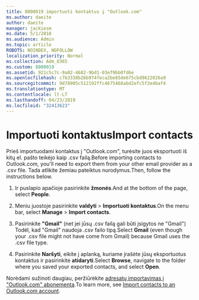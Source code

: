 ```yaml
---
title: 8000019 importuoti kontaktus į "Outlook.com"
ms.author: daeite
author: daeite
manager: jackiesm
ms.date: 5/1/2018
ms.audience: Admin
ms.topic: article
ROBOTS: NOINDEX, NOFOLLOW
localization_priority: Normal
ms.collection: Adm_O365
ms.custom: 8000019
ms.assetid: 921c5c7c-9a02-4682-9bd1-03ef9bb0fd6e
ms.openlocfilehash: c7b3338b26b974feca2be85de675cbd9622026a9
ms.sourcegitcommit: 9d78905c512192ffc4675468abd2efc5f2e4baf4
ms.translationtype: MT
ms.contentlocale: lt-LT
ms.lasthandoff: 04/23/2019
ms.locfileid: "32413623"
---
```

# <a name="import-contacts"></a><span data-ttu-id="6fb25-102">Importuoti kontaktus</span><span class="sxs-lookup"><span data-stu-id="6fb25-102">Import contacts</span></span>

<span data-ttu-id="6fb25-103">Prieš importuodami kontaktus į "Outlook.com", turėsite juos eksportuoti iš kitų el. pašto teikėjo kaip .csv failą.</span><span class="sxs-lookup"><span data-stu-id="6fb25-103">Before importing contacts to Outlook.com, you'll need to export them from your other email provider as a .csv file.</span></span> <span data-ttu-id="6fb25-104">Tada atlikite žemiau pateiktus nurodymus.</span><span class="sxs-lookup"><span data-stu-id="6fb25-104">Then, follow the instructions below.</span></span>
  
1. <span data-ttu-id="6fb25-105">Ir puslapio apačioje pasirinkite **žmonės**.</span><span class="sxs-lookup"><span data-stu-id="6fb25-105">And at the bottom of the page, select **People**.</span></span> 
    
2. <span data-ttu-id="6fb25-106">Meniu juostoje pasirinkite **valdyti** \> **Importuoti kontaktus**.</span><span class="sxs-lookup"><span data-stu-id="6fb25-106">On the menu bar, select **Manage** \> **Import contacts**.</span></span> 
    
3. <span data-ttu-id="6fb25-107">Pasirinkite **"Gmail"** (net jei jūsų .csv failą gali būti įsigytos ne "Gmail") Todėl, kad "Gmail" naudoja .csv failo tipą.</span><span class="sxs-lookup"><span data-stu-id="6fb25-107">Select **Gmail** (even though your .csv file might not have come from Gmail) because Gmail uses the .csv file type.</span></span> 
    
4. <span data-ttu-id="6fb25-108">Pasirinkite **Naršyti**, eikite į aplanką, kuriame įrašėte jūsų eksportuotus kontaktus ir pasirinkite **atidaryti**.</span><span class="sxs-lookup"><span data-stu-id="6fb25-108">Select **Browse**, navigate to the folder where you saved your exported contacts, and select **Open**.</span></span> 
    
<span data-ttu-id="6fb25-109">Norėdami sužinoti daugiau, peržiūrėkite [adresatų importavimas į "Outlook.com" abonementą](https://go.microsoft.com/fwlink/p/?linkid=873136).</span><span class="sxs-lookup"><span data-stu-id="6fb25-109">To learn more, see [Import contacts to an Outlook.com account](https://go.microsoft.com/fwlink/p/?linkid=873136).</span></span>
  

